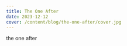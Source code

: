 ```yaml
---
title: The One After
date: 2023-12-12
cover: /content/blog/the-one-after/cover.jpg
---
```


the one after
